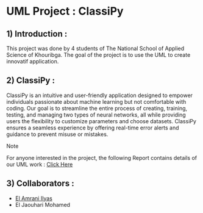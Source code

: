 # UML Project : ClassiPy

## 1) Introduction : 

This project was done by 4 students of The National School of Applied Science of Khouribga. The goal of the project is to use the UML to create innovatif application.

## 2) ClassiPy :
ClassiPy is an intuitive and user-friendly application designed to empower individuals passionate about machine learning but not comfortable with coding. Our goal is to streamline the entire process of creating, training, testing, and managing two types of neural networks, all while providing users the flexibility to customize parameters and choose datasets. ClassiPy ensures a seamless experience by offering real-time error alerts and guidance to prevent misuse or mistakes.

> [!NOTE]
> For anyone interested in the project, the following Report contains details of our UML work : [Click Here](file:///C:/Users/eljao/Downloads/Rapport%20UML.pdf)

## 3) Collaborators :

- [El Amrani Ilyas](https://github.com/ELilyasamrani)
- El Jaouhari Mohamed
